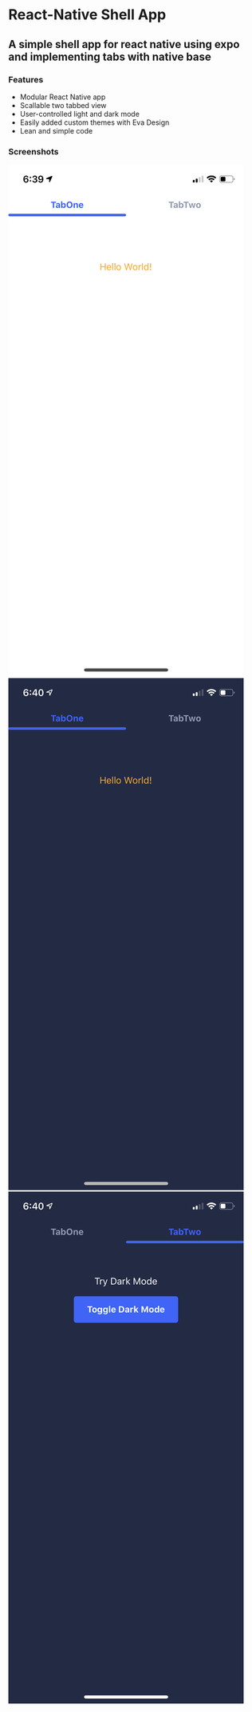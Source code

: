 # React-Native Shell App

## A simple shell app for react native using expo and implementing tabs with native base

### Features

- Modular React Native app
- Scallable two tabbed view
- User-controlled light and dark mode
- Easily added custom themes with Eva Design
- Lean and simple code

### Screenshots

![Light Mode](client/assets/lightTabOne.PNG)
![Dark Mode](client/assets/darkTabOne.PNG)
![Easy to change button toggle](client/assets/darkTabTwo.PNG)

